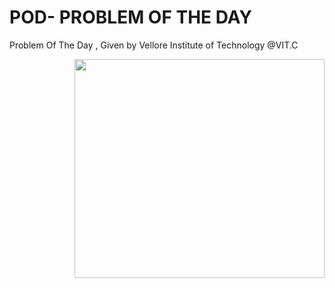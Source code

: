 # POD- PROBLEM OF THE DAY
Problem Of The Day , Given by Vellore Institute of Technology @VIT.C

<img align="right" height="350" width="400" src="https://cdn.dribbble.com/users/416610/screenshots/4801105/media/be031f8d02ca8cc404d44be54ee2c493.gif" /> </a>
